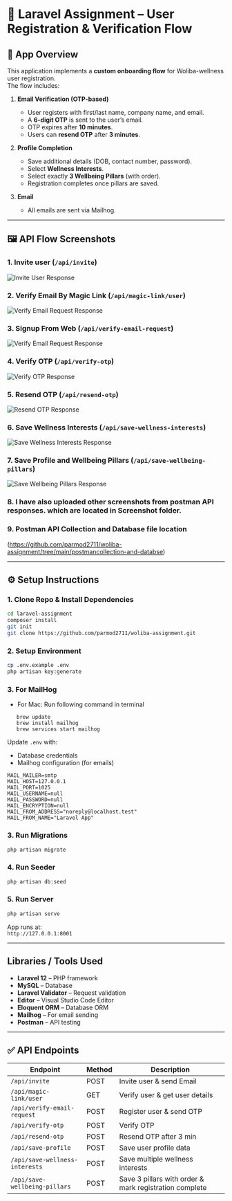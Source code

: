 # 🚀 Laravel Assignment – User Registration & Verification Flow  

## 📖 App Overview  
This application implements a **custom onboarding flow** for Woliba-wellness user registration.  
The flow includes:  

1. **Email Verification (OTP-based)**  
   - User registers with first/last name, company name, and email.  
   - A **6-digit OTP** is sent to the user’s email.  
   - OTP expires after **10 minutes**.  
   - Users can **resend OTP** after **3 minutes**.  

2. **Profile Completion**  
   - Save additional details (DOB, contact number, password).  
   - Select **Wellness Interests**.  
   - Select exactly **3 Wellbeing Pillars** (with order).  
   - Registration completes once pillars are saved.  

3. **Email**  
   - All emails are sent via Mailhog. 

---

## 🖼️ API Flow Screenshots   


### 1. Invite user (`/api/invite`)  
![Invite User Response](https://github.com/parmod2711/woliba-assignment/tree/main/screenhsots/inviteuser.png)  

### 2. Verify Email By Magic Link (`/api/magic-link/user`)  
![Verify Email Request Response](https://github.com/parmod2711/woliba-assignment/tree/main/screenhsots/verify-and-get-user-detail-by-email.png)  

### 3. Signup From Web (`/api/verify-email-request`)  
![Verify Email Request Response](https://github.com/parmod2711/woliba-assignment/tree/main/screenhsots/verify-email-request.png)

### 4. Verify OTP (`/api/verify-otp`)  
![Verify OTP Response](https://github.com/parmod2711/woliba-assignment/tree/main/screenhsots/verify-otp.png)  

### 5. Resend OTP (`/api/resend-otp`)  
![Resend OTP Response](https://github.com/parmod2711/woliba-assignment/tree/main/screenhsots/resend-otp.png)  

### 6. Save Wellness Interests (`/api/save-wellness-interests`)  
![Save Wellness Interests Response](https://github.com/parmod2711/woliba-assignment/tree/main/screenhsots/save-wellness-interests.png)  

### 7. Save Profile and Wellbeing Pillars (`/api/save-wellbeing-pillars`)  
![Save Wellbeing Pillars Response](https://github.com/parmod2711/woliba-assignment/tree/main/screenhsots/save-wellbeing-pillars.png)  

### 8. I have also uploaded other screenshots from postman API responses. which are located in Screenshot folder. 

### 9. Postman API Collection and Database file location
(https://github.com/parmod2711/woliba-assignment/tree/main/postmancollection-and-databse)

---

## ⚙️ Setup Instructions  

### 1. Clone Repo & Install Dependencies  
```bash
cd laravel-assignment
composer install
git init
git clone https://github.com/parmod2711/woliba-assignment.git

```

### 2. Setup Environment  
```bash
cp .env.example .env
php artisan key:generate
```

### 3. For MailHog
- For Mac: Run following command in terminal
```
   brew update
   brew install mailhog 
   brew services start mailhog
```

Update `.env` with:  
- Database credentials  
- Mailhog configuration (for emails)  

```
MAIL_MAILER=smtp
MAIL_HOST=127.0.0.1
MAIL_PORT=1025
MAIL_USERNAME=null
MAIL_PASSWORD=null
MAIL_ENCRYPTION=null
MAIL_FROM_ADDRESS="noreply@localhost.test"
MAIL_FROM_NAME="Laravel App"

```

### 3. Run Migrations  
```bash
php artisan migrate
```
### 4. Run Seeder 
```bash
php artisan db:seed
```

### 5. Run Server  
```bash
php artisan serve
```
App runs at:  
`http://127.0.0.1:8001`


---

## Libraries / Tools Used  

- **Laravel 12** – PHP framework  
- **MySQL** – Database  
- **Laravel Validator** – Request validation  
- **Editor** – Visual Studio Code Editor  
- **Eloquent ORM** – Database ORM  
- **Mailhog** – For email sending  
- **Postman** – API testing  

---

## ✅ API Endpoints  

| Endpoint                        | Method | Description |
|---------------------------------|--------|-------------|
| `/api/invite`                   | POST   | Invite user & send Email |
| `/api/magic-link/user`          | GET   | Verify user & get user details |
| `/api/verify-email-request`     | POST   | Register user & send OTP |
| `/api/verify-otp`               | POST   | Verify OTP |
| `/api/resend-otp`               | POST   | Resend OTP after 3 min |
| `/api/save-profile`             | POST   | Save user profile data |
| `/api/save-wellness-interests`  | POST   | Save multiple wellness interests |
| `/api/save-wellbeing-pillars`   | POST   | Save 3 pillars with order & mark registration complete |
